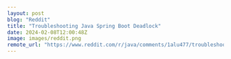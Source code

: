 ```yaml
---
layout: post
blog: "Reddit"
title: "Troubleshooting Java Spring Boot Deadlock"
date: 2024-02-08T12:00:48Z
image: images/reddit.png
remote_url: "https://www.reddit.com/r/java/comments/1alu477/troubleshooting_java_spring_boot_deadlock/"
---
```


